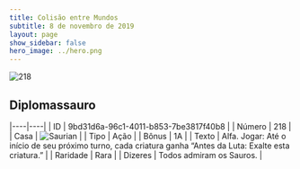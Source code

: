 ```yaml
---
title: Colisão entre Mundos
subtitle: 8 de novembro de 2019
layout: page
show_sidebar: false
hero_image: ../hero.png
---
```


![218](https://cdn.keyforgegame.com/media/card_front/pt/452_218_J5PPHW5R73CJ_pt.png)

## Diplomassauro

|----|----|
| ID | 9bd31d6a-96c1-4011-b853-7be3817f40b8 |
| Número | 218 |
| Casa | ![Saurian](https://archonarcana.com/images/thumb/9/9e/Saurian_P.png/22px-Saurian_P.png "Sauro") |
| Tipo | Ação |
| Bônus | 1A |
| Texto | Alfa.  Jogar: Até o início de seu próximo turno, cada criatura ganha “Antes da Luta: Exalte esta criatura.” |
| Raridade | Rara |
| Dizeres | Todos admiram os Sauros. |
